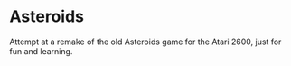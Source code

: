 # Asteroids

Attempt at a remake of the old Asteroids game for the Atari 2600, just for fun and learning.
